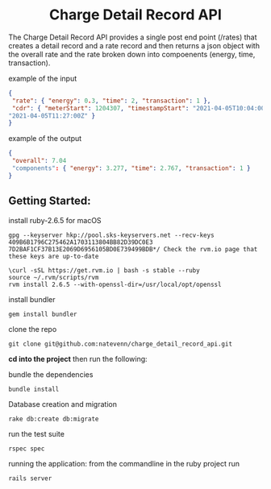 <h1 align=center>Charge Detail Record API</h1>

<p>The Charge Detail Record API provides a single post end point (/rates) that creates a detail record and a rate record and then returns a json object with the overall rate and the rate broken down into compoenents (energy, time, transaction).</p>

example of the input
```json
{
 "rate": { "energy": 0.3, "time": 2, "transaction": 1 },
 "cdr": { "meterStart": 1204307, "timestampStart": "2021-04-05T10:04:00Z", "meterStop": 1215230, "timestampStop":
"2021-04-05T11:27:00Z" }
}
```
example of the output
```json
{
 "overall": 7.04
 "components": { "energy": 3.277, "time": 2.767, "transaction": 1 }
}
```

Getting Started:
---
install ruby-2.6.5 for macOS
```
gpg --keyserver hkp://pool.sks-keyservers.net --recv-keys 409B6B1796C275462A1703113804BB82D39DC0E3 7D2BAF1CF37B13E2069D6956105BD0E739499BDB*/ Check the rvm.io page that these keys are up-to-date
 
\curl -sSL https://get.rvm.io | bash -s stable --ruby
source ~/.rvm/scripts/rvm
rvm install 2.6.5 --with-openssl-dir=/usr/local/opt/openssl
```

install bundler
```
gem install bundler
```

clone the repo
```
git clone git@github.com:natevenn/charge_detail_record_api.git
```

**cd into the project** then run the following:

bundle the dependencies
```
bundle install
```

Database creation and migration
```
rake db:create db:migrate
```

run the test suite
```
rspec spec
```

running the application:
from the commandline in the ruby project run
```
rails server
```



